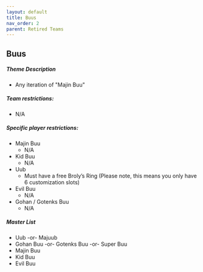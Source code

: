 ```yaml
---
layout: default
title: Buus
nav_order: 2
parent: Retired Teams
---
```

## Buus

##### Theme Description
- Any iteration of "Majin Buu"

##### Team restrictions:
  -  N/A

##### Specific player restrictions:

- Majin Buu
  - N/A
- Kid Buu
  - N/A
- Uub
  - Must have a free Broly’s Ring (Please note, this means you only have 6 customization slots)
- Evil Buu
  - N/A
- Gohan / Gotenks Buu
  - N/A
  
##### Master List
-  Uub -or- Majuub
 - Gohan Buu -or- Gotenks Buu -or- Super Buu
 - Majin Buu
 - Kid Buu
 - Evil Buu
